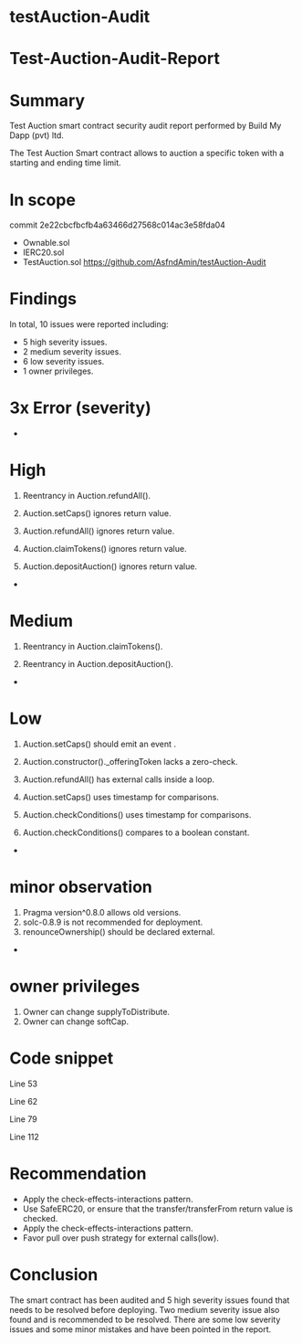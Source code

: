 # testAuction-Audit
# **Test-Auction-Audit-Report**


# **Summary**

Test Auction smart contract security audit report performed by Build My Dapp (pvt) ltd.

The Test Auction Smart contract allows to auction a specific token with a starting and ending time limit.


# **In scope**

commit 2e22cbcfbcfb4a63466d27568c014ac3e58fda04

- Ownable.sol
- IERC20.sol
- TestAuction.sol https://github.com/AsfndAmin/testAuction-Audit


# **Findings**

In total, 10 issues were reported including:

- 5 high severity issues.
- 2 medium severity issues.
- 6 low severity issues.
- 1 owner privileges.

# **3x Error (severity)**

-
# **High**

1. Reentrancy in Auction.refundAll().

1. Auction.setCaps() ignores return value.

1. Auction.refundAll() ignores return value.

1. Auction.claimTokens() ignores return value.

1. Auction.depositAuction() ignores return value.

-
# **Medium**

1. Reentrancy in Auction.claimTokens().

1. Reentrancy in Auction.depositAuction().

-
# **Low**

1. Auction.setCaps() should emit an event .

1. Auction.constructor().\_offeringToken lacks a zero-check.

1. Auction.refundAll() has external calls inside a loop.

1. Auction.setCaps() uses timestamp for comparisons.

1. Auction.checkConditions() uses timestamp for comparisons.

1. Auction.checkConditions() compares to a boolean constant.

-
# **minor observation**

1. Pragma version^0.8.0 allows old versions.
2. solc-0.8.9 is not recommended for deployment.
3. renounceOwnership() should be declared external.

-
# **owner privileges**

1. Owner can change supplyToDistribute.
2. Owner can change softCap.

# **Code snippet**

Line 53

Line 62

Line 79

Line 112

# **Recommendation**

- Apply the check-effects-interactions pattern.
- Use SafeERC20, or ensure that the transfer/transferFrom return value is checked.
- Apply the check-effects-interactions pattern.
- Favor pull over push strategy for external calls(low).


# **Conclusion**

The smart contract has been audited and 5 high severity issues found that needs to be resolved before deploying.
Two medium severity issue also found and is recommended to be resolved. There are some low severity issues and some minor mistakes
and have been pointed in the report.
